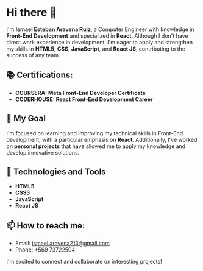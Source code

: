 # Hi there 👋

I'm **Ismael Esteban Aravena Ruiz**, a Computer Engineer with knowledge in **Front-End Development** and specialized in **React**. Although I don't have direct work experience in development, I'm eager to apply and strengthen my skills in **HTML5**, **CSS**, **JavaScript**, and **React JS**, contributing to the success of any team.

## 📚 Certifications:
- **COURSERA:   Meta Front-End Developer Certificate**
- **CODERHOUSE: React Front-End Development Career**

## 🚀 My Goal
I'm focused on learning and improving my technical skills in Front-End development, with a particular emphasis on **React**. Additionally, I've worked on **personal projects** that have allowed me to apply my knowledge and develop innovative solutions.

## 🔨 Technologies and Tools
- **HTML5**
- **CSS3**
- **JavaScript**
- **React JS**

## 📫 How to reach me:
- Email: [ismael.aravena213@gmail.com](mailto:ismael.aravena213@gmail.com)
- Phone: +569 73722504

I'm excited to connect and collaborate on interesting projects!
